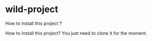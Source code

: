 # wild-project

How to install this project ?


How to install this project? 
You just need to clone it for the moment.

